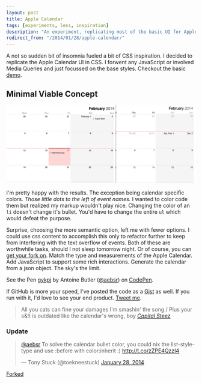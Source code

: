 ```yaml
---
layout: post
title: Apple Calendar
tags: [experiments, less, inspiration]
description: "An experiment, replicating most of the basic UI for Apple Calendar with CSS."
redirect_from: "/2014/01/28/apple-calendar/"
---
```


A not so sudden bit of insomnia fueled a bit of CSS inspiration. I decided to replicate the Apple Calendar UI in CSS. I forwent any JavaScript or involved Media Queries and just focussed on the base styles. Checkout the basic [demo](http://codepen.io/aebsr/full/gykpj).

## Minimal Viable Concept

![](/assets/media/apple-calendar.png)

I'm pretty happy with the results. The exception being calendar specific colors. *Those little dots to the left of event names.* I wanted to color code them but realized my markup wouldn't play nice. Changing the color of an `li` doesn't change it's bullet. You'd have to change the entire `ul` which would defeat the purpose.

Surprise, choosing the more semantic option, left me with fewer options. I could use css content to accomplish this only to refactor further to keep from interfering with the text overflow of events. Both of these are worthwhile tasks, should I not sleep tomorrow night. Or of course, you can [get your fork on](http://codepen.io/aebsr/pen/gykpj). Match the type and measurements of the Apple Calendar. Add JavaScript to support some rich interactions. Generate the calendar from a json object. The sky's the limit.

<p data-height="268" data-theme-id="0" data-slug-hash="gykpj" data-default-tab="result" class='codepen'>See the Pen <a href='http://codepen.io/aebsr/pen/gykpj'>gykpj</a> by Antoine Butler (<a href='http://codepen.io/aebsr'>@aebsr</a>) on <a href='http://codepen.io'>CodePen</a>.</p>
<script async src="//codepen.io/assets/embed/ei.js"></script>

If GitHub is more your speed, I've posted the code as a [Gist](https://gist.github.com/aebsr/8663351) as well. If you run with it, I'd love to see your end product. [Tweet me](http://twitter.com/aebsr).

> All you cats can fine your damages I'm smashin' the song /
Plus your s&!t is outdated like the calendar's wrong, boy *[Capital Steez](http://rapgenius.com/Capital-steez-capital-steez-lyrics)*

### Update

<blockquote class="twitter-tweet" data-conversation="none" data-cards="hidden" lang="en"><p><a href="https://twitter.com/aebsr">@aebsr</a> To solve the calendar bullet color, you could nix the list-style-type and use :before with color:inherit :) <a href="http://t.co/zZPE4QzzI4">http://t.co/zZPE4QzzI4</a></p>&mdash; Tony Stuck (@toekneestuck) <a href="https://twitter.com/toekneestuck/statuses/428200403423870976">January 28, 2014</a></blockquote>
<script async src="//platform.twitter.com/widgets.js" charset="utf-8"></script>

[Forked](http://codepen.io/aebsr/pen/FDLJl)
